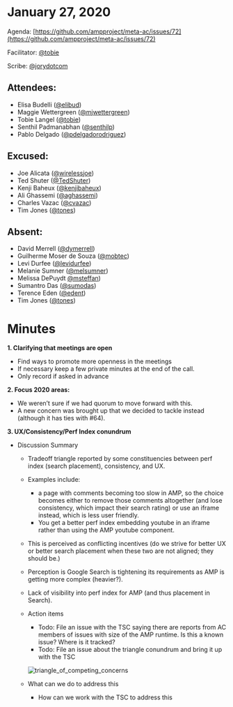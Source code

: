 # **January 27, 2020**

Agenda: [https://github.com/ampproject/meta-ac/issues/72](https://github.com/ampproject/meta-ac/issues/72)

Facilitator: [@tobie][tobie]

Scribe:  [@jorydotcom][jorydotcom]

## **Attendees:**

*   Elisa Budelli ([@elibud][elibud])
*   Maggie Wettergreen ([@mjwettergreen][mjwettergreen])
*   Tobie Langel ([@tobie][tobie])
*   Senthil Padmanabhan ([@senthilp][senthilp])
*   Pablo Delgado ([@pdelgadorodriguez][pdelgadorodriguez])

## **Excused:**

*   Joe Alicata ([@wirelessjoe][wirelessjoe])
*   Ted Shuter ([@TedShuter][TedShuter])
*   Kenji Baheux ([@kenjibaheux][kenjibaheux])
*   Ali Ghassemi ([@aghassemi][aghassemi])
*   Charles Vazac ([@cvazac][cvazac])
*   Tim Jones ([@tones][tones])

## **Absent:**

*   David Merrell ([@dymerrell][dymerrell])
*   Guilherme Moser de Souza ([@mobtec][mobtec])
*   Levi Durfee ([@levidurfee][levidurfee])
*   Melanie Sumner ([@melsumner][melsumner])
*   Melissa DePuydt [@msteffan][msteffan])
*   Sumantro Das ([@sumodas][sumodas])
*   Terence Eden ([@edent][edent])
*   Tim Jones ([@tones][tones])

# **Minutes**

**1. Clarifying that meetings are open**

*   Find ways to promote more openness in the meetings
*   If necessary keep a few private minutes at the end of the call.
*   Only record if asked in advance 

**2. Focus 2020 areas:**

*   We weren’t sure if we had quorum to move forward with this.
*   A new concern was brought up that we decided to tackle instead (although it has ties with #64).

**3. UX/Consistency/Perf Index conundrum**

*   Discussion Summary
    *   Tradeoff triangle reported by some constituencies between perf index (search placement), consistency, and UX.
    *   Examples include:
        *   a page with comments becoming too slow in AMP, so the choice becomes either to remove those comments altogether (and lose consistency, which impact their search rating) or use an iframe instead, which is less user friendly.
        *   You get a better perf index embedding youtube in an iframe rather than using the AMP youtube component.
    *   This is perceived as conflicting incentives (do we strive for better UX or better search placement when these two are not aligned; they should be.)
    *   Perception is Google Search is tightening its requirements as AMP is getting more complex (heavier?).
    *   Lack of visibility into perf index for AMP (and thus placement in Search).
    *   Action items
        *   Todo: File an issue with the TSC saying there are reports from AC members of issues with size of the AMP runtime. Is this a known issue? Where is it tracked?
        *   Todo: File an issue about the triangle conundrum and bring it up with the TSC

           ![triangle_of_competing_concerns](https://photos.app.goo.gl/qb5Qr4JQ9LXnL8BHA "image_tooltip")

    *   What can we do to address this
        *   How can we work with the TSC to address this

[tobie]: https://github.com/tobie
[wirelessjoe]: https://github.com/wirelessjoe
[cvazac]: https://github.com/cvazac
[mobtec]: https://github.com/mobtec
[levidurfee]: https://github.com/levidurfee
[sumodas]: https://github.com/sumodas
[edent]: https://github.com/edent
[senthilp]: https://github.com/senthilp
[tones]: https://github.com/tones
[kenjibaheux]: https://github.com/kenjibaheux
[elibud]: https://github.com/elibud
[pdelgadorodriguez]: https://github.com/pdelgadorodriguez
[dymerrell]: https://github.com/dymerrell
[jervay]: https://github.com/jervay
[mjwettergreen]: https://github.com/mjwettergreen
[melsumner]: https://github.com/melsumner
[msteffan]: https://github.com/msteffan
[TedShuter]: https://github.com/TedShuter
[grahamle]: https://github.com/grahamle
[LJWatson]: https://github.com/LJWatson
[aghassemi]: https://github.com/aghassemi
[jorydotcom]: https://github.com/jorydotcom